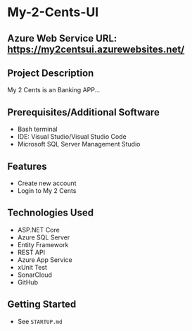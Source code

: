 # My-2-Cents-UI

## Azure Web Service URL: https://my2centsui.azurewebsites.net/

## Project Description
My 2 Cents is an Banking APP...

## Prerequisites/Additional Software
- Bash terminal
- IDE: Visual Studio/Visual Studio Code
- Microsoft SQL Server Management Studio

## Features
- Create new account
- Login to My 2 Cents

## Technologies Used
- ASP.NET Core
- Azure SQL Server
- Entity Framework
- REST API
- Azure App Service
- xUnit Test
- SonarCloud
- GitHub

## Getting Started
- See `STARTUP.md`


